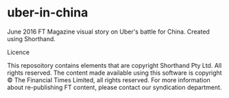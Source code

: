 # uber-in-china
June 2016 FT Magazine visual story on Uber's battle for China.
Created using Shorthand.

Licence

This reposoitory contains elements that are copyright Shorthand Pty Ltd. All rights reserved. The content made available using this software is copyright © The Financial Times Limited, all rights reserved. For more information about re-publishing FT content, please contact our syndication department.
